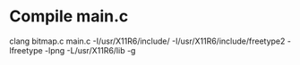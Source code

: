 Compile main.c
==============

clang bitmap.c main.c -I/usr/X11R6/include/ -I/usr/X11R6/include/freetype2 -lfreetype -lpng  -L/usr/X11R6/lib  -g

